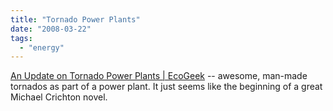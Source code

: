 ```yaml
---
title: "Tornado Power Plants"
date: "2008-03-22"
tags: 
  - "energy"
---
```


[An Update on Tornado Power Plants | EcoGeek](http://www.ecogeek.org/content/view/1459/) -- awesome, man-made tornados as part of a power plant. It just seems like the beginning of a great Michael Crichton novel.
